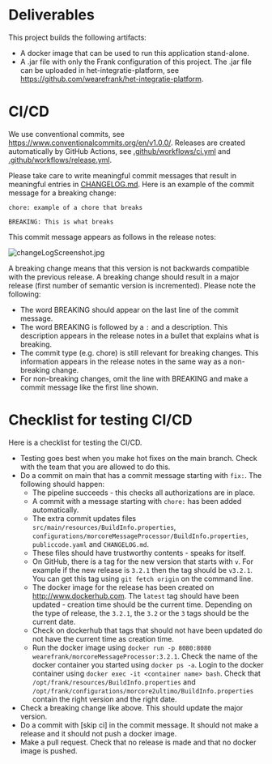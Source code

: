 # Deliverables

This project builds the following artifacts:
* A docker image that can be used to run this application stand-alone.
* A .jar file with only the Frank configuration of this project. The .jar file can be uploaded in het-integratie-platform, see https://github.com/wearefrank/het-integratie-platform. 

# CI/CD

We use conventional commits, see https://www.conventionalcommits.org/en/v1.0.0/. Releases are created automatically by GitHub Actions, see [.github/workflows/ci.yml](.github/workflows/ci.yml) and [.github/workflows/release.yml](.github/workflows/release.yml).

Please take care to write meaningful commit messages that result in meaningful entries in [CHANGELOG.md](CHANGELOG.md). Here is an example of the commit message for a breaking change:

    chore: example of a chore that breaks

    BREAKING: This is what breaks

This commit message appears as follows in the release notes:

![changeLogScreenshot.jpg](./changeLogScreenshot.jpg)

A breaking change means that this version is not backwards compatible with the previous release. A breaking change should result in a major release (first number of semantic version is incremented). Please note the following:

* The word BREAKING should appear on the last line of the commit message.
* The word BREAKING is followed by a `:` and a description. This description appears in the release notes in a bullet that explains what is breaking.
* The commit type (e.g. chore) is still relevant for breaking changes. This information appears in the release notes in the same way as a non-breaking change.
* For non-breaking changes, omit the line with BREAKING and make a commit message like the first line shown.

# Checklist for testing CI/CD

Here is a checklist for testing the CI/CD.

* Testing goes best when you make hot fixes on the main branch. Check with the team that you are allowed to do this.
* Do a commit on main that has a commit message starting with `fix:`. The following should happen:
  * The pipeline succeeds - this checks all authorizations are in place.
  * A commit with a message starting with `chore:` has been added automatically.
  * The extra commit updates files `src/main/resources/BuildInfo.properties`, `configurations/morcoreMessageProcessor/BuildInfo.properties`, `publiccode.yaml` and `CHANGELOG.md`.
  * These files should have trustworthy contents - speaks for itself.
  * On GitHub, there is a tag for the new version that starts with `v`. For example if the new release is `3.2.1` then the tag should be `v3.2.1`. You can get this tag using `git fetch origin` on the command line.
  * The docker image for the release has been created on http://www.dockerhub.com. The `latest` tag should have been updated - creation time should be the current time. Depending on the type of release, the `3.2.1`, the `3.2` or the `3` tags should be the current date.
  * Check on dockerhub that tags that should not have been updated do not have the current time as creation time.
  * Run the docker image using `docker run -p 8080:8080 wearefrank/morcoreMessageProcessor:3.2.1`. Check the name of the docker container you started using `docker ps -a`. Login to the docker container using `docker exec -it <container name> bash`. Check that `/opt/frank/resources/BuildInfo.properties` and `/opt/frank/configurations/morcore2ultimo/BuildInfo.properties` contain the right version and the right date.
* Check a breaking change like above. This should update the major version.
* Do a commit with \[skip ci\] in the commit message. It should not make a release and it should not push a docker image.
* Make a pull request. Check that no release is made and that no docker image is pushed.
